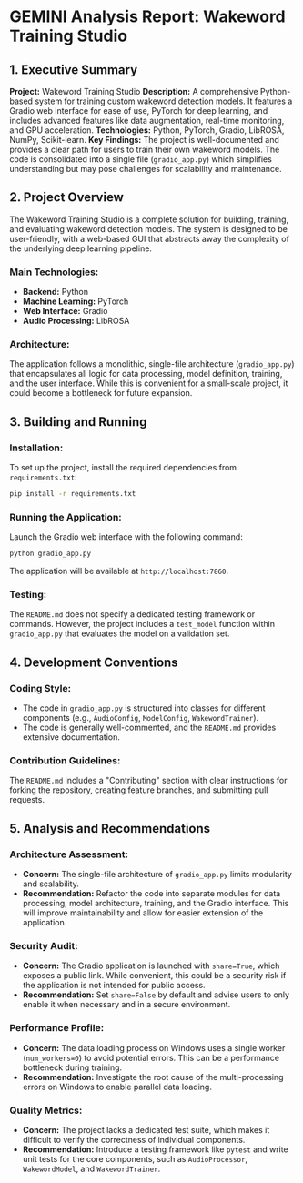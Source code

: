 # GEMINI Analysis Report: Wakeword Training Studio

## 1. Executive Summary

**Project:** Wakeword Training Studio
**Description:** A comprehensive Python-based system for training custom wakeword detection models. It features a Gradio web interface for ease of use, PyTorch for deep learning, and includes advanced features like data augmentation, real-time monitoring, and GPU acceleration.
**Technologies:** Python, PyTorch, Gradio, LibROSA, NumPy, Scikit-learn.
**Key Findings:** The project is well-documented and provides a clear path for users to train their own wakeword models. The code is consolidated into a single file (`gradio_app.py`) which simplifies understanding but may pose challenges for scalability and maintenance.

## 2. Project Overview

The Wakeword Training Studio is a complete solution for building, training, and evaluating wakeword detection models. The system is designed to be user-friendly, with a web-based GUI that abstracts away the complexity of the underlying deep learning pipeline.

### Main Technologies:
- **Backend:** Python
- **Machine Learning:** PyTorch
- **Web Interface:** Gradio
- **Audio Processing:** LibROSA

### Architecture:
The application follows a monolithic, single-file architecture (`gradio_app.py`) that encapsulates all logic for data processing, model definition, training, and the user interface. While this is convenient for a small-scale project, it could become a bottleneck for future expansion.

## 3. Building and Running

### Installation:
To set up the project, install the required dependencies from `requirements.txt`:
```bash
pip install -r requirements.txt
```

### Running the Application:
Launch the Gradio web interface with the following command:
```bash
python gradio_app.py
```
The application will be available at `http://localhost:7860`.

### Testing:
The `README.md` does not specify a dedicated testing framework or commands. However, the project includes a `test_model` function within `gradio_app.py` that evaluates the model on a validation set.

## 4. Development Conventions

### Coding Style:
- The code in `gradio_app.py` is structured into classes for different components (e.g., `AudioConfig`, `ModelConfig`, `WakewordTrainer`).
- The code is generally well-commented, and the `README.md` provides extensive documentation.

### Contribution Guidelines:
The `README.md` includes a "Contributing" section with clear instructions for forking the repository, creating feature branches, and submitting pull requests.

## 5. Analysis and Recommendations

### Architecture Assessment:
- **Concern:** The single-file architecture of `gradio_app.py` limits modularity and scalability.
- **Recommendation:** Refactor the code into separate modules for data processing, model architecture, training, and the Gradio interface. This will improve maintainability and allow for easier extension of the application.

### Security Audit:
- **Concern:** The Gradio application is launched with `share=True`, which exposes a public link. While convenient, this could be a security risk if the application is not intended for public access.
- **Recommendation:** Set `share=False` by default and advise users to only enable it when necessary and in a secure environment.

### Performance Profile:
- **Concern:** The data loading process on Windows uses a single worker (`num_workers=0`) to avoid potential errors. This can be a performance bottleneck during training.
- **Recommendation:** Investigate the root cause of the multi-processing errors on Windows to enable parallel data loading.

### Quality Metrics:
- **Concern:** The project lacks a dedicated test suite, which makes it difficult to verify the correctness of individual components.
- **Recommendation:** Introduce a testing framework like `pytest` and write unit tests for the core components, such as `AudioProcessor`, `WakewordModel`, and `WakewordTrainer`.
